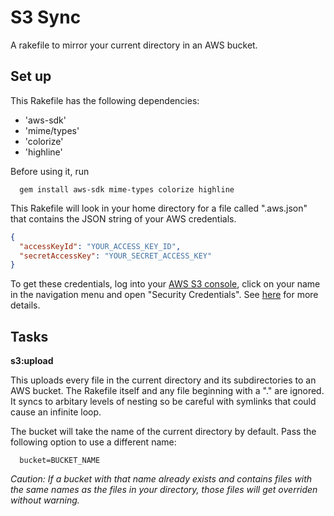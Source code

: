 # S3 Sync

A rakefile to mirror your current directory in an AWS bucket.

## Set up

This Rakefile has the following dependencies:

* 'aws-sdk'
* 'mime/types'
* 'colorize'
* 'highline'

Before using it, run

```
  gem install aws-sdk mime-types colorize highline
```

This Rakefile will look in your home directory for a file called ".aws.json"
that contains the JSON string of your AWS credentials.

```json
{
  "accessKeyId": "YOUR_ACCESS_KEY_ID",
  "secretAccessKey": "YOUR_SECRET_ACCESS_KEY"
}
```

To get these credentials, log into your [AWS S3 console][s3 console], click on your name in
the navigation menu and open "Security Credentials". See [here][credentials docs] for more details.

[s3 console]: https://console.aws.amazon.com/s3
[credentials docs]: http://docs.aws.amazon.com/general/latest/gr/aws-security-credentials.html

## Tasks

**s3:upload**

This uploads every file in the current directory and its subdirectories to an
AWS bucket. The Rakefile itself and any file beginning with a "." are ignored.
It syncs to arbitary levels of nesting so be careful with symlinks that could
cause an infinite loop.

The bucket will take the name of the current directory by default. Pass the
following option to use a different name:

```
  bucket=BUCKET_NAME
```

*Caution: If a bucket with that name already exists and contains files with the
same names as the files in your directory, those files will get overriden without
warning.*

